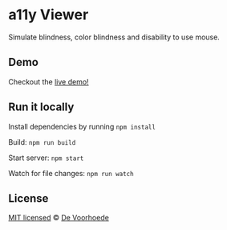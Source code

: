 # a11y Viewer

Simulate blindness, color blindness and disability to use mouse.

## Demo

Checkout the [live demo!](https://voorhoede.github.io/a11y-viewer/)

## Run it locally

Install dependencies by running `npm install`

Build: `npm run build`

Start server: `npm start`

Watch for file changes: `npm run watch`


## License

[MIT licensed](LICENSE) © [De Voorhoede](https://www.voorhoede.nl/)
